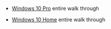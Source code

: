 * [Windows 10 Pro](https://www.youtube.com/watch?v=QBDQeNVRNak) entire walk through

* [Windows 10 Home](https://www.youtube.com/watch?v=D0__7Jw6i0w) entire walk through